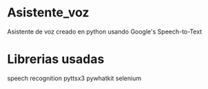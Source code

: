 # Asistente_voz
Asistente de voz creado en python usando Google's Speech-to-Text 

# Librerias usadas 
speech recognition
pyttsx3
pywhatkit
selenium

